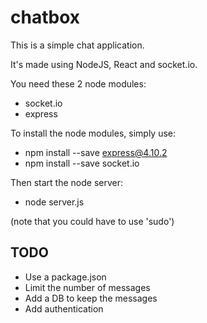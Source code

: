 # chatbox
This is a simple chat application. 

It's made using NodeJS, React and socket.io.

You need these 2 node modules:
* socket.io
* express

To install the node modules, simply use:
* npm install --save express@4.10.2
* npm install --save socket.io

Then start the node server:
* node server.js

(note that you could have to use 'sudo')

## TODO

* Use a package.json
* Limit the number of messages
* Add a DB to keep the messages
* Add authentication
